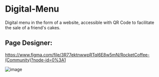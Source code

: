 # Digital-Menu
Digital menu in the form of a website, accessible with QR Code to facilitate the sale of a friend's cakes.

## Page Designer:
https://www.figma.com/file/3R77ektnwwpRTql6E8w5mN/RocketCoffee-(Community)?node-id=0%3A1

![image](https://user-images.githubusercontent.com/56658737/183544983-51ebe6cc-3d79-4982-9eb5-d3744c1cd036.png)
